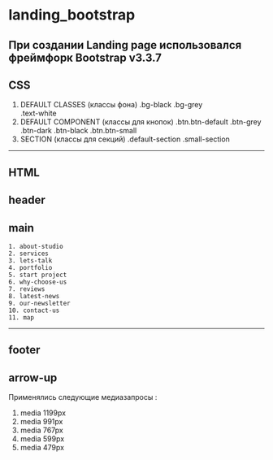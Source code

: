 # landing_bootstrap
При создании Landing page  использовался фреймфорк Bootstrap v3.3.7
---
**СSS**
---
1. DEFAULT CLASSES (классы фона)
    .bg-black 
    .bg-grey  
    .text-white 
2. DEFAULT COMPONENT (классы для кнопок)
    .btn.btn-default
    .btn-grey
    .btn-dark
    .btn-black
    .btn.btn-small
3. SECTION (классы для секций)
    .default-section
    .small-section
---
**HTML**
---
header
---
main 
---
    1. about-studio
    2. services
    3. lets-talk
    4. portfolio
    5. start project
    6. why-choose-us
    7. reviews
    8. latest-news
    9. our-newsletter
    10. contact-us
    11. map
---
footer
---
arrow-up
---
Применялись следующие медиазапросы :
1. media 1199px 
2. media 991px 
3. media 767px 
4. media 599px 
5. media 479px 
